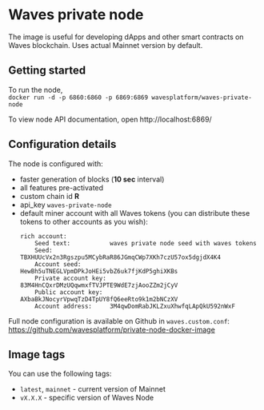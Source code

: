 # Waves private node

The image is useful for developing dApps and other smart contracts on Waves blockchain. Uses actual Mainnet version by default.

## Getting started

To run the node,\
`docker run -d -p 6860:6860 -p 6869:6869 wavesplatform/waves-private-node`

To view node API documentation, open http://localhost:6869/

## Configuration details

The node is configured with:

- faster generation of blocks (**10 sec** interval)
- all features pre-activated
- custom chain id **R**
- api_key `waves-private-node`
- default miner account with all Waves tokens (you can distribute these tokens to other accounts as you wish):
  ```
  rich account:
      Seed text:           waves private node seed with waves tokens
      Seed:                TBXHUUcVx2n3Rgszpu5MCybRaR86JGmqCWp7XKh7czU57ox5dgjdX4K4
      Account seed:        HewBh5uTNEGLVpmDPkJoHEi5vbZ6uk7fjKdP5ghiXKBs
      Private account key: 83M4HnCQxrDMzUQqwmxfTVJPTE9WdE7zjAooZZm2jCyV
      Public account key:  AXbaBkJNocyrVpwqTzD4TpUY8fQ6eeRto9k1m2bNCzXV
      Account address:     3M4qwDomRabJKLZxuXhwfqLApQkU592nWxF
  ```

Full node configuration is available on Github in `waves.custom.conf`: https://github.com/wavesplatform/private-node-docker-image

## Image tags

You can use the following tags:

- `latest`, `mainnet` - current version of Mainnet
- `vX.X.X` - specific version of Waves Node
